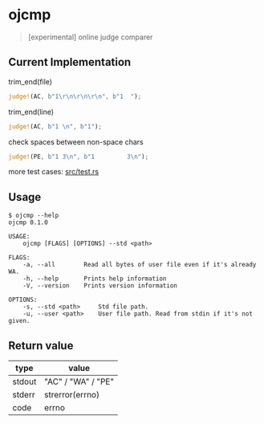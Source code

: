 # ojcmp

> [experimental] online judge comparer

## Current Implementation

trim_end(file)

```rust
judge!(AC, b"1\r\n\r\n\r\n", b"1  ");
```

trim_end(line)

```rust
judge!(AC, b"1 \n", b"1");
```

check spaces between non-space chars

```rust
judge!(PE, b"1 3\n", b"1         3\n");
```

more test cases: [src/test.rs](https://github.com/Nugine/ojcmp/tree/master/src/test.rs)

## Usage

```
$ ojcmp --help
ojcmp 0.1.0

USAGE:
    ojcmp [FLAGS] [OPTIONS] --std <path>

FLAGS:
    -a, --all        Read all bytes of user file even if it's already WA.
    -h, --help       Prints help information
    -V, --version    Prints version information

OPTIONS:
    -s, --std <path>     Std file path.
    -u, --user <path>    User file path. Read from stdin if it's not given.
```

## Return value

| type   | value              |
| ------ | ------------------ |
| stdout | "AC" / "WA" / "PE" |
| stderr | strerror(errno)    |
| code   | errno              |